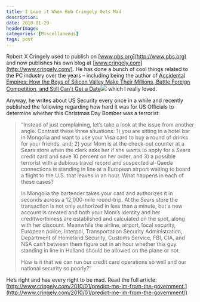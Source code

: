 ```yaml
---
title: I Love it When Bob Cringely Gets Mad
description: 
date: 2010-01-29
headerImage: 
categories: [Miscellaneous]
tags: post
---
```


Robert X Cringely used to publish on [www.pbs.org](http://www.pbs.org) and now publishes his own blog at [www.cringely.com](http://www.cringely.com/). He has done a bunch of cool things related to the PC industry over the years – including being the author of [Accidental Empires: How the Boys of Silicon Valley Make Their Millions, Battle Foreign Competition, and Still Can't Get a Date](http://www.amazon.com/gp/product/0887308554?ie=UTF8&tag=mcnsof-20&linkCode=as2&camp=1789&creative=390957&creativeASIN=0887308554)![](http://www.assoc-amazon.com/e/ir?t=mcnsof-20&l=as2&o=1&a=0887308554) which I really loved.

Anyway, he writes about US Security every once in a while and recently published the following regarding how hard it was for US Officials to determine whether this Christmas Day Bomber was a terrorist:

> “Instead of just complaining, let’s take a look at the issue from another angle. Contrast these three situations: 1) you are sitting in a hotel bar in Mongolia and want to use your Visa card to buy a round of drinks for your friends, and; 2) your Mom is at the check-out counter at a Sears store when the clerk asks her if she wants to apply for a Sears credit card and save 10 percent on her order, and 3) a possible terrorist with a dubious travel record and suspected al-Qaeda connections is standing in line at a European airport waiting to board a flight to the U.S. that leaves in an hour. What happens in each of these cases?
> 
> In Mongolia the bartender takes your card and authorizes it in seconds across a 12,000-mile round-trip. At the Sears store the transaction is not only authorized in less than a minute, but a new account is created and both your Mom’s identity and her creditworthiness are established and calculated on the spot, along with her discount. Meanwhile the airline, airport, local security, European police, Interpol, Transportation Security Administration, Department of Homeland Security, Customs Service, FBI, CIA, and NSA can’t between them figure out in an hour whether this guy standing in line in Holland should be allowed on the plane or not.
> 
> How is it that we can run our credit card operations so well and our national security so poorly?”

He’s right and has every right to be mad. Read the full article: [http://www.cringely.com/2010/01/predict-me-im-from-the-government.](http://www.cringely.com/2010/01/predict-me-im-from-the-government/)